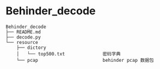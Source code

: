 # Behinder_decode
```
Behinder_decode
├── README.md
├── decode.py
└── resource
    ├── dictory
    │   └── top500.txt				密码字典
    └── pcap						behinder pcap 数据包
```